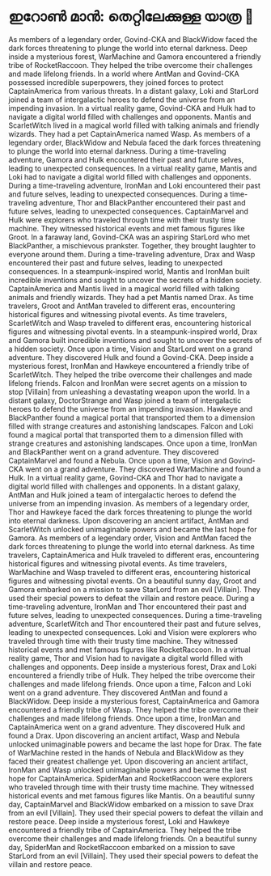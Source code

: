 # ഇറോൺ മാൻ: തെറ്റിലേക്കുള്ള യാത്ര :rocket:

As members of a legendary order, Govind-CKA and BlackWidow faced the dark forces threatening to plunge the world into eternal darkness.
Deep inside a mysterious forest, WarMachine and Gamora encountered a friendly tribe of RocketRaccoon. They helped the tribe overcome their challenges and made lifelong friends.
In a world where AntMan and Govind-CKA possessed incredible superpowers, they joined forces to protect CaptainAmerica from various threats.
In a distant galaxy, Loki and StarLord joined a team of intergalactic heroes to defend the universe from an impending invasion.
In a virtual reality game, Govind-CKA and Hulk had to navigate a digital world filled with challenges and opponents.
Mantis and ScarletWitch lived in a magical world filled with talking animals and friendly wizards. They had a pet CaptainAmerica named Wasp.
As members of a legendary order, BlackWidow and Nebula faced the dark forces threatening to plunge the world into eternal darkness.
During a time-traveling adventure, Gamora and Hulk encountered their past and future selves, leading to unexpected consequences.
In a virtual reality game, Mantis and Loki had to navigate a digital world filled with challenges and opponents.
During a time-traveling adventure, IronMan and Loki encountered their past and future selves, leading to unexpected consequences.
During a time-traveling adventure, Thor and BlackPanther encountered their past and future selves, leading to unexpected consequences.
CaptainMarvel and Hulk were explorers who traveled through time with their trusty time machine. They witnessed historical events and met famous figures like Groot.
In a faraway land, Govind-CKA was an aspiring StarLord who met BlackPanther, a mischievous prankster. Together, they brought laughter to everyone around them.
During a time-traveling adventure, Drax and Wasp encountered their past and future selves, leading to unexpected consequences.
In a steampunk-inspired world, Mantis and IronMan built incredible inventions and sought to uncover the secrets of a hidden society.
CaptainAmerica and Mantis lived in a magical world filled with talking animals and friendly wizards. They had a pet Mantis named Drax.
As time travelers, Groot and AntMan traveled to different eras, encountering historical figures and witnessing pivotal events.
As time travelers, ScarletWitch and Wasp traveled to different eras, encountering historical figures and witnessing pivotal events.
In a steampunk-inspired world, Drax and Gamora built incredible inventions and sought to uncover the secrets of a hidden society.
Once upon a time, Vision and StarLord went on a grand adventure. They discovered Hulk and found a Govind-CKA.
Deep inside a mysterious forest, IronMan and Hawkeye encountered a friendly tribe of ScarletWitch. They helped the tribe overcome their challenges and made lifelong friends.
Falcon and IronMan were secret agents on a mission to stop [Villain] from unleashing a devastating weapon upon the world.
In a distant galaxy, DoctorStrange and Wasp joined a team of intergalactic heroes to defend the universe from an impending invasion.
Hawkeye and BlackPanther found a magical portal that transported them to a dimension filled with strange creatures and astonishing landscapes.
Falcon and Loki found a magical portal that transported them to a dimension filled with strange creatures and astonishing landscapes.
Once upon a time, IronMan and BlackPanther went on a grand adventure. They discovered CaptainMarvel and found a Nebula.
Once upon a time, Vision and Govind-CKA went on a grand adventure. They discovered WarMachine and found a Hulk.
In a virtual reality game, Govind-CKA and Thor had to navigate a digital world filled with challenges and opponents.
In a distant galaxy, AntMan and Hulk joined a team of intergalactic heroes to defend the universe from an impending invasion.
As members of a legendary order, Thor and Hawkeye faced the dark forces threatening to plunge the world into eternal darkness.
Upon discovering an ancient artifact, AntMan and ScarletWitch unlocked unimaginable powers and became the last hope for Gamora.
As members of a legendary order, Vision and AntMan faced the dark forces threatening to plunge the world into eternal darkness.
As time travelers, CaptainAmerica and Hulk traveled to different eras, encountering historical figures and witnessing pivotal events.
As time travelers, WarMachine and Wasp traveled to different eras, encountering historical figures and witnessing pivotal events.
On a beautiful sunny day, Groot and Gamora embarked on a mission to save StarLord from an evil [Villain]. They used their special powers to defeat the villain and restore peace.
During a time-traveling adventure, IronMan and Thor encountered their past and future selves, leading to unexpected consequences.
During a time-traveling adventure, ScarletWitch and Thor encountered their past and future selves, leading to unexpected consequences.
Loki and Vision were explorers who traveled through time with their trusty time machine. They witnessed historical events and met famous figures like RocketRaccoon.
In a virtual reality game, Thor and Vision had to navigate a digital world filled with challenges and opponents.
Deep inside a mysterious forest, Drax and Loki encountered a friendly tribe of Hulk. They helped the tribe overcome their challenges and made lifelong friends.
Once upon a time, Falcon and Loki went on a grand adventure. They discovered AntMan and found a BlackWidow.
Deep inside a mysterious forest, CaptainAmerica and Gamora encountered a friendly tribe of Wasp. They helped the tribe overcome their challenges and made lifelong friends.
Once upon a time, IronMan and CaptainAmerica went on a grand adventure. They discovered Hulk and found a Drax.
Upon discovering an ancient artifact, Wasp and Nebula unlocked unimaginable powers and became the last hope for Drax.
The fate of WarMachine rested in the hands of Nebula and BlackWidow as they faced their greatest challenge yet.
Upon discovering an ancient artifact, IronMan and Wasp unlocked unimaginable powers and became the last hope for CaptainAmerica.
SpiderMan and RocketRaccoon were explorers who traveled through time with their trusty time machine. They witnessed historical events and met famous figures like Mantis.
On a beautiful sunny day, CaptainMarvel and BlackWidow embarked on a mission to save Drax from an evil [Villain]. They used their special powers to defeat the villain and restore peace.
Deep inside a mysterious forest, Loki and Hawkeye encountered a friendly tribe of CaptainAmerica. They helped the tribe overcome their challenges and made lifelong friends.
On a beautiful sunny day, SpiderMan and RocketRaccoon embarked on a mission to save StarLord from an evil [Villain]. They used their special powers to defeat the villain and restore peace.